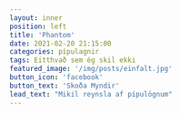 ```yaml
---
layout: inner
position: left
title: 'Phantom'
date: 2021-02-20 21:15:00
categories: pípulagnir
tags: Eitthvað sem ég skil ekki
featured_image: '/img/posts/einfalt.jpg'
button_icon: 'facebook'
button_text: 'Skoða Myndir'
lead_text: "Mikil reynsla af pípulögnum"
---
```


